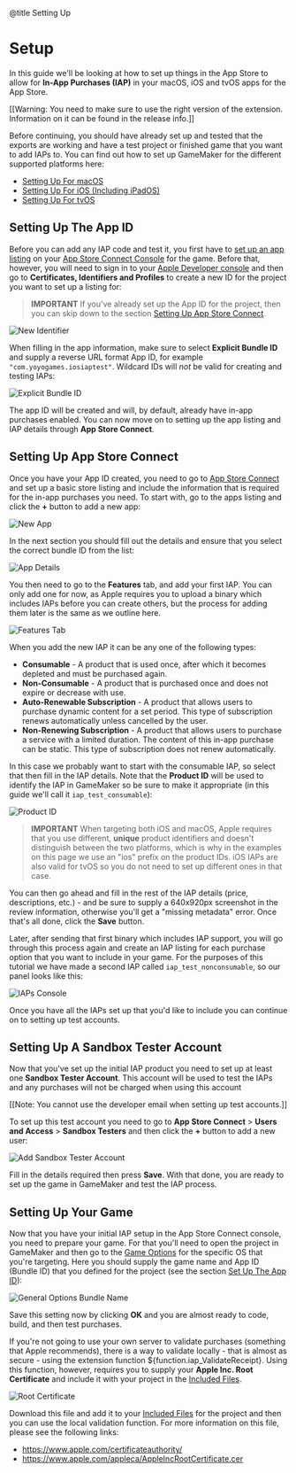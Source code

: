 @title Setting Up

# Setup

In this guide we'll be looking at how to set up things in the App Store to allow for **In-App Purchases (IAP)** in your macOS, iOS and tvOS apps for the App Store.

[[Warning: You need to make sure to use the right version of the extension. Information on it can be found in the release info.]]

Before continuing, you should have already set up and tested that the exports are working and have a test project or finished game that you want to add IAPs to. You can find out how to set up GameMaker for the different supported platforms here:

* [Setting Up For macOS](https://help.gamemaker.io/hc/en-us/articles/235186128-Setting-Up-For-macOS)
* [Setting Up For iOS (Including iPadOS)](https://help.gamemaker.io/hc/en-us/articles/115001368747-Setting-Up-For-iOS-Including-iPadOS#_ga=2.83227282.525071896.1710877857-1987929704.1700668779)
* [Setting Up For tvOS](https://help.gamemaker.io/hc/en-us/articles/360025349592-Setting-Up-For-tvOS#_ga=2.83227282.525071896.1710877857-1987929704.1700668779)

## Setting Up The App ID

Before you can add any IAP code and test it, you first have to [set up an app listing](https://developer.apple.com/macos/distribution/) on your [App Store Connect Console](https://appstoreconnect.apple.com/) for the game. Before that, however, you will need to sign in to your [Apple Developer console](https://developer.apple.com/account) and then go to **Certificates, Identifiers and Profiles** to create a new ID for the project you want to set up a listing for:

> **IMPORTANT** If you've already set up the App ID for the project, then you can skip down to the section [Setting Up App Store Connect](#setting-up-app-store-connect).

![New Identifier](assets/IAP_iOSAppIDCert.png)

When filling in the app information, make sure to select **Explicit Bundle ID** and supply a reverse URL format App ID, for example `"com.yoyogames.iosiaptest"`. Wildcard IDs will *not* be valid for creating and testing IAPs:

![Explicit Bundle ID](assets/IAP_iOSExplicitID.png)

The app ID will be created and will, by default, already have in-app purchases enabled. You can now move on to setting up the app listing and IAP details through **App Store Connect**.

## Setting Up App Store Connect

Once you have your App ID created, you need to go to [App Store Connect](https://appstoreconnect.apple.com/) and set up a basic store listing and include the information that is required for the in-app purchases you need. To start with, go to the apps listing and click the **+** button to add a new app:

![New App](assets/IAP_iOSCreateNewApp.png)

In the next section you should fill out the details and ensure that you select the correct bundle ID from the list:

![App Details](assets/IAP_iOSNewApp.png)

You then need to go to the **Features** tab, and add your first IAP. You can only add one for now, as Apple requires you to upload a binary which includes IAPs before you can create others, but the process for adding them later is the same as we outline here.

![Features Tab](assets/IAP_MacNewIAP.png)

When you add the new IAP it can be any one of the following types:

* **Consumable** - A product that is used once, after which it becomes depleted and must be purchased again.
* **Non-Consumable** - A product that is purchased once and does not expire or decrease with use.
* **Auto-Renewable Subscription** - A product that allows users to purchase dynamic content for a set period. This type of subscription renews automatically unless cancelled by the user.
* **Non-Renewing Subscription** - A product that allows users to purchase a service with a limited duration. The content of this in-app purchase can be static. This type of subscription does not renew automatically.

In this case we probably want to start with the consumable IAP, so select that then fill in the IAP details. Note that the **Product ID** will be used to identify the IAP in GameMaker so be sure to make it appropriate (in this guide we'll call it `iap_test_consumable`):

![Product ID](assets/IAP_iOSProductID.png)

> **IMPORTANT** When targeting both iOS and macOS, Apple requires that you use different, **unique** product identifiers and doesn't distinguish between the two platforms, which is why in the examples on this page we use an "ios" prefix on the product IDs. iOS IAPs are also valid for tvOS so you do not need to set up different ones in that case.

You can then go ahead and fill in the rest of the IAP details (price, descriptions, etc.) - and be sure to supply a 640x920px screenshot in the review information, otherwise you'll get a "missing metadata" error. Once that's all done, click the **Save** button.

Later, after sending that first binary which includes IAP support, you will go through this process again and create an IAP listing for each purchase option that you want to include in your game. For the purposes of this tutorial we have made a second IAP called `iap_test_nonconsumable`, so our panel looks like this:

![IAPs Console](assets/IAP_iOSIAPsConsole.png)

Once you have all the IAPs set up that you'd like to include you can continue on to setting up test accounts.

## Setting Up A Sandbox Tester Account

Now that you've set up the initial IAP product you need to set up at least one **Sandbox Tester Account**. This account will be used to test the IAPs and any purchases will not be charged when using this account

[[Note: You cannot use the developer email when setting up test accounts.]]

To set up this test account you need to go to **App Store Connect** > **Users and Access** > **Sandbox Testers** and then click the **+** button to add a new user:

![Add Sandbox Tester Account](assets/IAP_MacAddTester.png)

Fill in the details required then press **Save**. With that done, you are ready to set up the game in GameMaker and test the IAP process.

## Setting Up Your Game

Now that you have your initial IAP setup in the App Store Connect console, you need to prepare your game. For that you'll need to open the project in GameMaker and then go to the [Game Options](https://manual.gamemaker.io/monthly/en/Settings/Game_Options.htm) for the specific OS that you're targeting. Here you should supply the game name and App ID (Bundle ID) that you defined for the project (see the section [Set Up The App ID](#set-up-the-app-id)):

![General Options Bundle Name](assets/IAP_iOSGeneralOptions.png)

Save this setting now by clicking **OK** and you are almost ready to code, build, and then test purchases.

If you're not going to use your own server to validate purchases (something that Apple recommends), there is a way to validate locally - that is almost as secure - using the extension function ${function.iap_ValidateReceipt}. Using this function, however, requires you to supply your **Apple Inc. Root Certificate** and include it with your project in the [Included Files](https://manual.gamemaker.io/monthly/en/Settings/Included_Files.htm).

![Root Certificate](assets/IAP_iOSRootCert.png)

Download this file and add it to your [Included Files](https://manual.gamemaker.io/monthly/en/Settings/Included_Files.htm) for the project and then you can use the local validation function. For more information on this file, please see the following links:

* https://www.apple.com/certificateauthority/
* https://www.apple.com/appleca/AppleIncRootCertificate.cer
